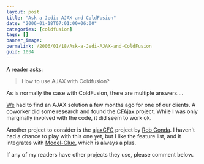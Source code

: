 ```yaml
---
layout: post
title: "Ask a Jedi: AJAX and ColdFusion"
date: "2006-01-18T07:01:00+06:00"
categories: [coldfusion]
tags: []
banner_image: 
permalink: /2006/01/18/Ask-a-Jedi-AJAX-and-ColdFusion
guid: 1034
---
```


A reader asks:

<blockquote>
How to use AJAX with Coldfusion?
</blockquote>

As is normally the case with ColdFusion, there are multiple answers....
<!--more-->
<a href="http://www.mindseye.com">We</a> had to find an AJAX solution a few months ago for one of our clients. A coworker did some research and found 
the <a href="http://www.indiankey.com/cfajax/release/1-2.asp">CFAjax</a> project. While I was only marginally involved with the code, it did seem to work ok. 

Another project to consider is the <a href="http://www.robgonda.com/blog/projects/ajaxcfc">ajaxCFC</a> project by <a href="http://www.robgonda.com/blog/">Rob Gonda</a>. I haven't had a chance to play with this one yet, but I like the feature list, and it integrates with <a href="http://www.model-glue.com">Model-Glue</a>, which is always a plus. 

If any of my readers have other projects they use, please comment below.